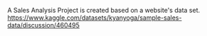 A Sales Analysis Project is created based on a website's data set. https://www.kaggle.com/datasets/kyanyoga/sample-sales-data/discussion/460495
